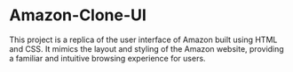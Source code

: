 # Amazon-Clone-UI
This project is a replica of the user interface of Amazon built using HTML and CSS. It mimics the layout and styling of the Amazon website, providing a familiar and intuitive browsing experience for users.
